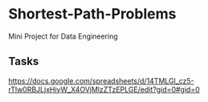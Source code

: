# Shortest-Path-Problems
Mini Project for Data Engineering

## Tasks
https://docs.google.com/spreadsheets/d/14TMLGl_cz5-rTlw0RBJLjxHiyW_X4OVjMlzZTzEPLGE/edit?gid=0#gid=0